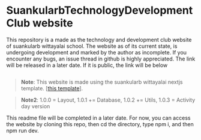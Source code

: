 # SuankularbTechnologyDevelopment Club website

This repository is a made as the technology and development club website of suankularb wittayalai school. The website as of its current state, is undergoing development and marked by the author as incomplete. If you encounter any bugs, an issue thread in github is highly appreciated. The link will be released in a later date. If it is public, the link will be below
```
```

> **Note**: This website is made using the suankularb wittayalai nextjs template. [[this template](https://github.com/suankularb-wittayalai-school/sk-nextjs-template/generate)].

> **Note2**: 1.0.0 = Layout, 1.0.1 += Database, 1.0.2 += Utils, 1.0.3 = Activity day version

This readme file will be completed in a later date. For now, you can access the website by cloning this repo, then cd the directory, type npm i, and then npm run dev.